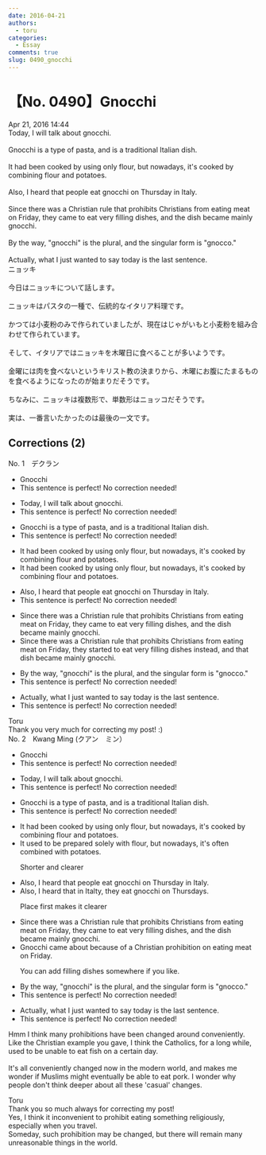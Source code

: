 ```yaml
---
date: 2016-04-21
authors:
  - toru
categories:
  - Essay
comments: true
slug: 0490_gnocchi
---
```


# 【No. 0490】Gnocchi
<div class="date">Apr 21, 2016 14:44</div>
<div id="post"><div id="body_show_ori">
Today, I will talk about gnocchi.<br/><br/>Gnocchi is a type of pasta, and is a traditional Italian dish.<br/><br/>It had been cooked by using only flour, but nowadays, it's cooked by combining flour and potatoes.<br/><br/>Also, I heard that people eat gnocchi on Thursday in Italy.<br/><br/>Since there was a Christian rule that prohibits Christians from eating meat on Friday, they came to eat very filling dishes, and the dish became mainly gnocchi.<br/><br/>By the way, "gnocchi" is the plural, and the singular form is "gnocco."<br/><br/>Actually, what I just wanted to say today is the last sentence.
</div></div>

<!-- more -->

<div id="post_ja"><div id="body_show_mo">
ニョッキ<br/><br/>今日はニョッキについて話します。<br/><br/>ニョッキはパスタの一種で、伝統的なイタリア料理です。<br/><br/>かつては小麦粉のみで作られていましたが、現在はじゃがいもと小麦粉を組み合わせて作られています。<br/><br/>そして、イタリアではニョッキを木曜日に食べることが多いようです。<br/><br/>金曜には肉を食べないというキリスト教の決まりから、木曜にお腹にたまるものを食べるようになったのが始まりだそうです。<br/><br/>ちなみに、ニョッキは複数形で、単数形はニョッコだそうです。<br/><br/>実は、一番言いたかったのは最後の一文です。
</div></div>

## Corrections (2)
<div id="block"><div class="first_name"> No. 1　<span class="just_name">デクラン</span></div><div id="block2">
<ul class="correction_field">
<li class="incorrect">Gnocchi</li>
<li class="corrected perfect">This sentence is perfect! No correction needed!</li>
</ul>
<ul class="correction_field">
<li class="incorrect">Today, I will talk about gnocchi.</li>
<li class="corrected perfect">This sentence is perfect! No correction needed!</li>
</ul>
<ul class="correction_field">
<li class="incorrect">Gnocchi is a type of pasta, and is a traditional Italian dish.</li>
<li class="corrected perfect">This sentence is perfect! No correction needed!</li>
</ul>
<ul class="correction_field">
<li class="incorrect">It had been cooked by using only flour, but nowadays, it's cooked by combining flour and potatoes.</li>
<li class="corrected correct">
It had been cooked <span class="sline">by </span>using only flour, but nowadays, it's cooked by combining flour and potatoes.
</li>
</ul>
<ul class="correction_field">
<li class="incorrect">Also, I heard that people eat gnocchi on Thursday in Italy.</li>
<li class="corrected perfect">This sentence is perfect! No correction needed!</li>
</ul>
<ul class="correction_field">
<li class="incorrect">Since there was a Christian rule that prohibits Christians from eating meat on Friday, they came to eat very filling dishes, and the dish became mainly gnocchi.</li>
<li class="corrected correct">
Since there was a Christian rule that prohibits Christians from eating meat on Friday, they <span class="f_blue">started to</span> eat very filling dishes <span class="f_blue">instead</span>, and <span class="f_blue">that</span> dish became mainly gnocchi.
</li>
</ul>
<ul class="correction_field">
<li class="incorrect">By the way, "gnocchi" is the plural, and the singular form is "gnocco."</li>
<li class="corrected perfect">This sentence is perfect! No correction needed!</li>
</ul>
<ul class="correction_field">
<li class="incorrect">Actually, what I just wanted to say today is the last sentence.</li>
<li class="corrected perfect">This sentence is perfect! No correction needed!</li>
</ul>
</div><div class="name"><span class="just_name">Toru</span><br>
Thank you very much for correcting my post! :)
</div>
</div>
<div id="block"><div class="first_name"> No. 2　<span class="just_name">Kwang Ming (クアン　ミン）</span></div><div id="block2">
<ul class="correction_field">
<li class="incorrect">Gnocchi</li>
<li class="corrected perfect">This sentence is perfect! No correction needed!</li>
</ul>
<ul class="correction_field">
<li class="incorrect">Today, I will talk about gnocchi.</li>
<li class="corrected perfect">This sentence is perfect! No correction needed!</li>
</ul>
<ul class="correction_field">
<li class="incorrect">Gnocchi is a type of pasta, and is a traditional Italian dish.</li>
<li class="corrected perfect">This sentence is perfect! No correction needed!</li>
</ul>
<ul class="correction_field">
<li class="incorrect">It had been cooked by using only flour, but nowadays, it's cooked by combining flour and potatoes.</li>
<li class="corrected correct">
It used to be <span class="f_blue">prepared solely with flour, but nowadays, it's often combined with potatoes.</span>
<p class="correction_comment">Shorter and clearer</p>
</li>
</ul>
<ul class="correction_field">
<li class="incorrect">Also, I heard that people eat gnocchi on Thursday in Italy.</li>
<li class="corrected correct">
Also, I heard that in Italty, they eat gnocchi on <span class="f_blue">Thursdays</span>.
<p class="correction_comment">Place first makes it clearer</p>
</li>
</ul>
<ul class="correction_field">
<li class="incorrect">Since there was a Christian rule that prohibits Christians from eating meat on Friday, they came to eat very filling dishes, and the dish became mainly gnocchi.</li>
<li class="corrected correct">
<span class="f_blue">Gnocchi came about because of a Christian prohibition on eating meat on Friday.</span>
<p class="correction_comment">You can add filling dishes somewhere if you like.</p>
</li>
</ul>
<ul class="correction_field">
<li class="incorrect">By the way, "gnocchi" is the plural, and the singular form is "gnocco."</li>
<li class="corrected perfect">This sentence is perfect! No correction needed!</li>
</ul>
<ul class="correction_field">
<li class="incorrect">Actually, what I just wanted to say today is the last sentence.</li>
<li class="corrected perfect">This sentence is perfect! No correction needed!</li>
</ul>
<p class="comment_small">
 Hmm I think many prohibitions have been changed around conveniently. Like the Christian example you gave, I think the Catholics, for a long while, used to be unable to eat fish on a certain day.
 <br/>
 <br/>
 It's all conveniently changed now in the modern world, and makes me wonder if Muslims might eventually be able to eat pork. I wonder why people don't think deeper about all these 'casual' changes.
</p>

</div><div class="name"><span class="just_name">Toru</span><br>
Thank you so much always for correcting my post!<br/>Yes, I think it inconvenient to prohibit eating something religiously, especially when you travel.<br/>Someday, such prohibition may be changed, but there will remain many unreasonable things in the world.
</div>
</div>
